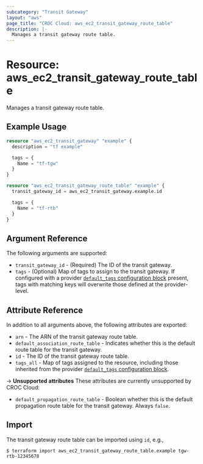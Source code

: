 ```yaml
---
subcategory: "Transit Gateway"
layout: "aws"
page_title: "CROC Cloud: aws_ec2_transit_gateway_route_table"
description: |-
  Manages a transit gateway route table.
---
```


[default-tags]: https://www.terraform.io/docs/providers/aws/index.html#default_tags-configuration-block

# Resource: aws_ec2_transit_gateway_route_table

Manages a transit gateway route table.

## Example Usage

```terraform
resource "aws_ec2_transit_gateway" "example" {
  description = "tf example"

  tags = {
    Name = "tf-tgw"
  }
}

resource "aws_ec2_transit_gateway_route_table" "example" {
  transit_gateway_id = aws_ec2_transit_gateway.example.id

  tags = {
    Name = "tf-rtb"
  }
}
```

## Argument Reference

The following arguments are supported:

* `transit_gateway_id` - (Required) The ID of the transit gateway.
* `tags` - (Optional) Map of tags to assign to the transit gateway.
  If configured with a provider [`default_tags` configuration block][default-tags] present,
  tags with matching keys will overwrite those defined at the provider-level.

## Attribute Reference

In addition to all arguments above, the following attributes are exported:

* `arn` - The ARN of the transit gateway route table.
* `default_association_route_table` - Indicates whether this is the default route table for the transit gateway.
* `id` - The ID of the transit gateway route table.
* `tags_all` - Map of tags assigned to the resource, including those inherited from the provider [`default_tags` configuration block][default-tags].

->  **Unsupported attributes**
These attributes are currently unsupported by CROC Cloud:

* `default_propagation_route_table` - Boolean whether this is the default propagation route table for the transit gateway. Always `false`.

## Import

The transit gateway route table can be imported using `id`, e.g.,

```
$ terraform import aws_ec2_transit_gateway_route_table.example tgw-rtb-12345678
```
